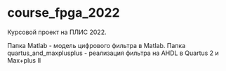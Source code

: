 # course_fpga_2022
Курсовой проект на ПЛИС 2022.

Папка Matlab - модель цифрового фильтра в Matlab.
Папка quartus_and_maxplusplus - реализация фильтра на AHDL в Quartus 2 и Max+plus II
